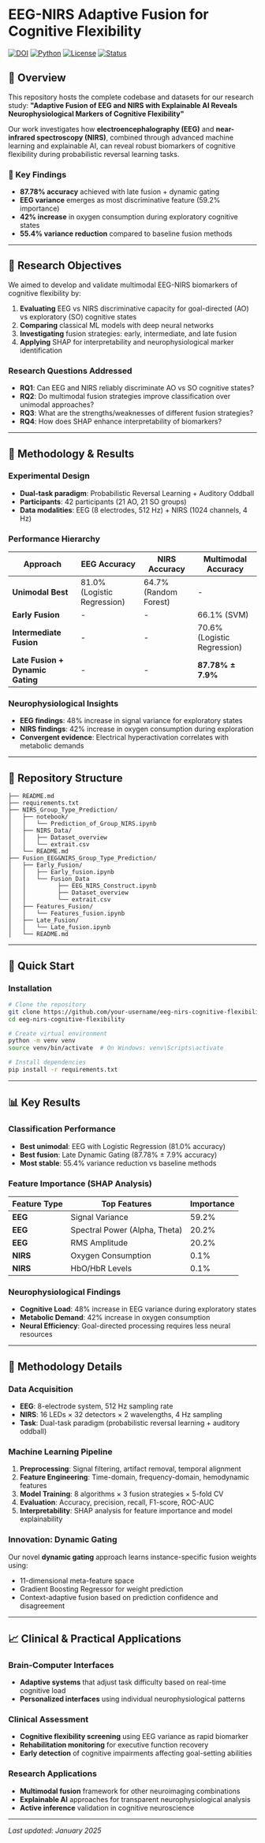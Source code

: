 # EEG-NIRS Adaptive Fusion for Cognitive Flexibility

[![DOI](https://img.shields.io/badge/DOI-10.xxxx%2Fjournal.xxxx-blue)](https://doi.org/10.xxxx/journal.xxxx)
[![Python](https://img.shields.io/badge/Python-3.8%2B-brightgreen)](https://python.org)
[![License](https://img.shields.io/badge/License-MIT-yellow)](LICENSE)
[![Status](https://img.shields.io/badge/Status-Under%20Review-orange)](https://github.com/your-username/eeg-nirs-cognitive-flexibility)

## 🧠 Overview

This repository hosts the complete codebase and datasets for our research study: **"Adaptive Fusion of EEG and NIRS with Explainable AI Reveals Neurophysiological Markers of Cognitive Flexibility"**

Our work investigates how **electroencephalography (EEG)** and **near-infrared spectroscopy (NIRS)**, combined through advanced machine learning and explainable AI, can reveal robust biomarkers of cognitive flexibility during probabilistic reversal learning tasks.

### 🎯 Key Findings
- **87.78% accuracy** achieved with late fusion + dynamic gating
- **EEG variance** emerges as most discriminative feature (59.2% importance)
- **42% increase** in oxygen consumption during exploratory cognitive states
- **55.4% variance reduction** compared to baseline fusion methods

---

## 🎯 Research Objectives

We aimed to develop and validate multimodal EEG-NIRS biomarkers of cognitive flexibility by:

1. **Evaluating** EEG vs NIRS discriminative capacity for goal-directed (AO) vs exploratory (SO) cognitive states
2. **Comparing** classical ML models with deep neural networks
3. **Investigating** fusion strategies: early, intermediate, and late fusion
4. **Applying** SHAP for interpretability and neurophysiological marker identification

### Research Questions Addressed
- **RQ1**: Can EEG and NIRS reliably discriminate AO vs SO cognitive states?
- **RQ2**: Do multimodal fusion strategies improve classification over unimodal approaches?
- **RQ3**: What are the strengths/weaknesses of different fusion strategies?
- **RQ4**: How does SHAP enhance interpretability of biomarkers?

---

## 🔄 Methodology & Results

### Experimental Design
- **Dual-task paradigm**: Probabilistic Reversal Learning + Auditory Oddball
- **Participants**: 42 participants (21 AO, 21 SO groups)
- **Data modalities**: EEG (8 electrodes, 512 Hz) + NIRS (1024 channels, 4 Hz)

### Performance Hierarchy
| Approach | EEG Accuracy | NIRS Accuracy | Multimodal Accuracy |
|----------|--------------|---------------|-------------------|
| **Unimodal Best** | 81.0% (Logistic Regression) | 64.7% (Random Forest) | - |
| **Early Fusion** | - | - | 66.1% (SVM) |
| **Intermediate Fusion** | - | - | 70.6% (Logistic Regression) |
| **Late Fusion + Dynamic Gating** | - | - | **87.78% ± 7.9%** |

### Neurophysiological Insights
- **EEG findings**: 48% increase in signal variance for exploratory states
- **NIRS findings**: 42% increase in oxygen consumption during exploration
- **Convergent evidence**: Electrical hyperactivation correlates with metabolic demands

---

## 📁 Repository Structure

```
├── README.md
├── requirements.txt                     
├── NIRS_Group_Type_Prediction/
│   ├── notebook/
│   │   └── Prediction_of_Group_NIRS.ipynb
│   ├── NIRS_Data/
│   │   ├── Dataset_overview
│   │   └── extrait.csv
│   └── README.md
├── Fusion_EEG&NIRS_Group_Type_Prediction/
│   ├── Early_Fusion/
│   │   ├── Early_fusion.ipynb
│   │   └── Fusion_Data
│   │         ├── EEG_NIRS_Construct.ipynb
│   │         ├── Dataset_overview
│   │         └── extrait.csv       
│   ├── Features_Fusion/
│   │   └── Features_fusion.ipynb     
│   ├── Late_Fusion/
│   │   └── Late_fusion.ipynb
│   └── README.md

```

---

## 🚀 Quick Start

### Installation
```bash
# Clone the repository
git clone https://github.com/your-username/eeg-nirs-cognitive-flexibility.git
cd eeg-nirs-cognitive-flexibility

# Create virtual environment
python -m venv venv
source venv/bin/activate  # On Windows: venv\Scripts\activate

# Install dependencies
pip install -r requirements.txt
```
---

## 📊 Key Results

### Classification Performance
- **Best unimodal**: EEG with Logistic Regression (81.0% accuracy)
- **Best fusion**: Late Dynamic Gating (87.78% ± 7.9% accuracy)
- **Most stable**: 55.4% variance reduction vs baseline methods

### Feature Importance (SHAP Analysis)
| Feature Type | Top Features | Importance |
|-------------|-------------|------------|
| **EEG** | Signal Variance | 59.2% |
| **EEG** | Spectral Power (Alpha, Theta) | 20.2% |
| **EEG** | RMS Amplitude | 20.2% |
| **NIRS** | Oxygen Consumption | 0.1% |
| **NIRS** | HbO/HbR Levels | 0.1% |

### Neurophysiological Findings
- **Cognitive Load**: 48% increase in EEG variance during exploratory states
- **Metabolic Demand**: 42% increase in oxygen consumption
- **Neural Efficiency**: Goal-directed processing requires less neural resources

---

## 🔬 Methodology Details

### Data Acquisition
- **EEG**: 8-electrode system, 512 Hz sampling rate
- **NIRS**: 16 LEDs × 32 detectors × 2 wavelengths, 4 Hz sampling
- **Task**: Dual-task paradigm (probabilistic reversal learning + auditory oddball)

### Machine Learning Pipeline
1. **Preprocessing**: Signal filtering, artifact removal, temporal alignment
2. **Feature Engineering**: Time-domain, frequency-domain, hemodynamic features
3. **Model Training**: 8 algorithms × 3 fusion strategies × 5-fold CV
4. **Evaluation**: Accuracy, precision, recall, F1-score, ROC-AUC
5. **Interpretability**: SHAP analysis for feature importance and model explainability

### Innovation: Dynamic Gating
Our novel **dynamic gating** approach learns instance-specific fusion weights using:
- 11-dimensional meta-feature space
- Gradient Boosting Regressor for weight prediction
- Context-adaptive fusion based on prediction confidence and disagreement

---

## 📈 Clinical & Practical Applications

### Brain-Computer Interfaces
- **Adaptive systems** that adjust task difficulty based on real-time cognitive load
- **Personalized interfaces** using individual neurophysiological patterns

### Clinical Assessment
- **Cognitive flexibility screening** using EEG variance as rapid biomarker
- **Rehabilitation monitoring** for executive function recovery
- **Early detection** of cognitive impairments affecting goal-setting abilities

### Research Applications
- **Multimodal fusion** framework for other neuroimaging combinations
- **Explainable AI** approaches for transparent neurophysiological analysis
- **Active inference** validation in cognitive neuroscience

---


*Last updated: January 2025*
